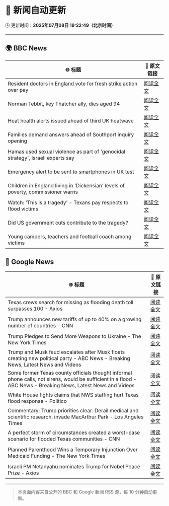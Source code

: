 # 🧠 新闻自动更新

🕒 更新时间：**2025年07月08日 19:22:49（北京时间）**

---

## 🌍 BBC News

| 🌐 标题 | 🔗 原文链接 |
|--------|-------------|
| Resident doctors in England vote for fresh strike action over pay | [阅读全文](https://www.bbc.com/news/articles/cren3l8nj8wo) |
| Norman Tebbit, key Thatcher ally, dies aged 94 | [阅读全文](https://www.bbc.com/news/articles/c4gk98ng4e8o) |
| Heat health alerts issued ahead of third UK heatwave | [阅读全文](https://www.bbc.com/weather/articles/cx2jdg56gedo) |
| Families demand answers ahead of Southport inquiry opening | [阅读全文](https://www.bbc.com/news/articles/cren3qzqy22o) |
| Hamas used sexual violence as part of 'genocidal strategy', Israeli experts say | [阅读全文](https://www.bbc.com/news/articles/c1mz8gxzg82o) |
| Emergency alert to be sent to smartphones in UK test | [阅读全文](https://www.bbc.com/news/articles/c4ge9xk8wj0o) |
| Children in England living in 'Dickensian' levels of poverty, commissioner warns | [阅读全文](https://www.bbc.com/news/articles/cvg8r3vm4llo) |
| Watch: 'This is a tragedy' - Texans pay respects to flood victims | [阅读全文](https://www.bbc.com/news/videos/c70r9ne35rpo) |
| Did US government cuts contribute to the tragedy? | [阅读全文](https://www.bbc.com/news/articles/clyndrwz00xo) |
| Young campers, teachers and football coach among victims | [阅读全文](https://www.bbc.com/news/articles/c5ygl8lpyyqo) |

## 📰 Google News

| 🌐 标题 | 🔗 原文链接 |
|--------|-------------|
| Texas crews search for missing as flooding death toll surpasses 100 - Axios | [阅读全文](https://news.google.com/rss/articles/CBMiggFBVV95cUxNTk42WkxXWXJRdmpPVFhfRHF6ZmF0X1huMGdvcGRJamI5MmxJNWF5dklWMWF6ejQ5TGxmRGhaTXJlaHp5dHZSMTYwVXc4QkE0ZUx1dHpnckItQUplLTJvLV9tU2IxSXpKNlhTWjZzNWdPOEtxMnByLXIySXRGTUpYX1RB?oc=5) |
| Trump announces new tariffs of up to 40% on a growing number of countries - CNN | [阅读全文](https://news.google.com/rss/articles/CBMibEFVX3lxTE9rZXJVTnFVWVplQnBiYWpYeXUwelRsRDNodi1obkE1RmwxTkdPWFhhLUNpdURkMWExb01sV2NJT2hCRjhoT0FCQUl6MldHMElMZjdfM0JBNG02ajFGRE9vZ3lpb1FYeXd2YWZZTNIBckFVX3lxTE5rRkEyb01DaklBeDRaWHVVaGhtMnNSZHlZVjJ0YkM3Qmp0aG1mQUozc2hsZEFHNTJHLW8yOW5aQUo3d3lFT2pkMnA3dS1va1RiSEp0NGlGVG9tVm4xR3htZWNoR3lDd0NqR29nUXdNVkFadw?oc=5) |
| Trump Pledges to Send More Weapons to Ukraine - The New York Times | [阅读全文](https://news.google.com/rss/articles/CBMifkFVX3lxTFBhMlBHSnV3N09aYXdoOEFXS3c5Qk5hbkt3NnRadTBoRktZRGtFMHVYRzZXZXpkRGVZOC1SR2MtNk5uMXNoZjBrdmpUT0JVWkMwMlBseXJZNzUxbWJmZ0dzNXctM29XbVpYX3M1TEI2UDVhSUtBdzQxV01VdkFPQQ?oc=5) |
| Trump and Musk feud escalates after Musk floats creating new political party - ABC News - Breaking News, Latest News and Videos | [阅读全文](https://news.google.com/rss/articles/CBMipgFBVV95cUxNV3hsVkdfOVhaTU5pX29hU1F1OHdENl9HWWlmbWpLMnZNX0cxRjVQdjZIdEUwSUtuQ1pfX29qbnF5Q2dwS1dNSDBrbXpqVGNXYXJVTGMxb0JNQlFaR1k1WXJNaHgtSnRVbTBwYS14R2VEeTYwYXVQdVFhT09hRU1rUU1reE50MmhGV2lseGJIZGVJTmVhOFoxWi1COXpBYVFnOXpiTDVR0gGrAUFVX3lxTFBSZUpNQzlXcWppZ1pKT0RjdllWbFVFd2FOQjBGd0NrMjVlWTdPUDRZMDZ4dWU1eWlKamFfM2N5OWI2MlRSTTY1Y3E0bnJtU0JSdXRLNWRuTGNZX0JHWWtHTnRvaEY5aVJWTUc4WEY3UUxBd2lMRW1YT2MxdVlzRFE0QnJBQWZVdXlBV1EwZTN1dFpPVmVxVEdBczRMdGZreEEyVnhBcHBsY091Zw?oc=5) |
| Some former Texas county officials thought informal phone calls, not sirens, would be sufficient in a flood - ABC News - Breaking News, Latest News and Videos | [阅读全文](https://news.google.com/rss/articles/CBMipgFBVV95cUxQZkVRdmsxQy04Z05faFhYRk55Tnpvc1VNb0ZtbDdKTlN5V2hQdkJOeWJFNjRlQkxZZ2lQRkJ2bGRFU3psOXNiRDZUaFM3UnZtcG5xaTNhYmNrcFRrWkhEcnJnM280NWxmNDlaS1drN1ZxVmFDTUZpOXdqd1Y3c1I0T3dsRG4xUlluZUNMc0RtcHp2U1VMYUkzNmhTa2luWUZTcHc1dnpB0gGrAUFVX3lxTFBfei0yWFNnVk1vRlhJQjEtUzVKOGN5aXNxdk44TGFkSm0tTlJpN1BTaHlTOExrV29FcUhlWGRmTjE1N19pbEhta21Qb2Z3LVVuemhhbjM2Vl9YMzNOREZEdFNTMUFtNUFfd1UtZ2JBRHVELXczaHpOZTlISjNvSG5IdU1OOGZwUTlNY2EwTTBnU1JlVWxiYnBzZ2RlRU5fOWs1eHFvNVZCLXJIOA?oc=5) |
| White House fights claims that NWS staffing hurt Texas flood response - Politico | [阅读全文](https://news.google.com/rss/articles/CBMilwFBVV95cUxPZnRnMnhuNHZKVExYMHdhTWl5ODlfYlRqejJVYzh3bzE0NEhTM3dRdF9FV1V0MWhaOVVzOVVCS0tMWXVldThWZzZMNURjMHlxb3REby1zVlBfLVZscml3WHN5UzkzZmEtcEhNRkJTdWszS0xYN0czRHQyNF9aTk1IWlBobWhOam1JU0xjdlhNNDIzSks4WE9F?oc=5) |
| Commentary: Trump priorities clear: Derail medical and scientific research, invade MacArthur Park - Los Angeles Times | [阅读全文](https://news.google.com/rss/articles/CBMi6gFBVV95cUxQeGNPemEzX2dXQW5MbmdZdUtVc21IVlFrMm1NU0M2Q3R6cHpUaDlQY0VWaGdDVG56RFFBNVdUemprTGJOc21QbDhRQy1YS1dQcU9xQURFb1ZJNVZ0blZ5VXhUVFo1UWc5V3NwT3hFZlhvdVlzMzlHS2J0cFZXZHkwdFROTUNMQXg1Q2R3UmdqRFFLSjZPT1gwMzBnY2ZZYkN0NGhPODFlb2JLWmROR3N2eFBKZHB2cFBCTjR4TC0wOFBSUm9VV29lUHhFUWlyVl81dEtJWUJfVlZUMmkzdkdySkRkWWczX211alE?oc=5) |
| A perfect storm of circumstances created a worst-case scenario for flooded Texas communities - CNN | [阅读全文](https://news.google.com/rss/articles/CBMiY0FVX3lxTE5TaWdVaDFlMW9FUkdJSDkzUVZvWkFfa29DUTEzX1BGOW85Q05lazdYU0xJNVhxbHY5UnhZT2pRMS1EODZqV2xUVjNhblpZNHlaWFJfTjJ1OGMxRk96VDJ1ZkN3a9IBaEFVX3lxTE5MU1VHb0picFRSVEpmSEZWUGh6OF9nVmExZW11aFlnRGtuWU91WHF6Y2hCTG5TaHZuTktkejJBVnRraWFOVnJFd1Jta3ZMeWRmd3pLamRoQVVMcWxMM3BlT21pbDlXSElu?oc=5) |
| Planned Parenthood Wins a Temporary Injunction Over Medicaid Funding - The New York Times | [阅读全文](https://news.google.com/rss/articles/CBMihAFBVV95cUxPYzNTTnVNOUdXZFNGUVhrTHpXcFlZMXJ2bV94Q2Vnb2NPaWpyTjloTzFDcEVQcmpWbTVmOVlMUndBVmV2UFVoXzZUTXk4a0hSRGN1bXRQb05kaUwtLTVmZ0lvZmxVSkIyUzFwVVN2X054bzY4ZjcwR1d5NHM0TFlWTkFLN2k?oc=5) |
| Israeli PM Netanyahu nominates Trump for Nobel Peace Prize - Axios | [阅读全文](https://news.google.com/rss/articles/CBMijAFBVV95cUxOWEw1YVhKdUVBRXlaSkxYaXd1VWhPS3RVMUIybjV4RHg4TWlUVUllT3lkdE03M1BLSmZnUm8tajMzRlhvTmlvM19PT21YMGJ6RjFZYnBHaHR4Qkl2aUJpeTFIcGUyS1dUdDZoVTFvWnR6Rk9pR2d3TlRsYng1Rnd6UXhGSWd5aFcxa1F1Qg?oc=5) |

---
> 本页面内容来自公开的 BBC 和 Google 新闻 RSS 源，每 10 分钟自动更新。